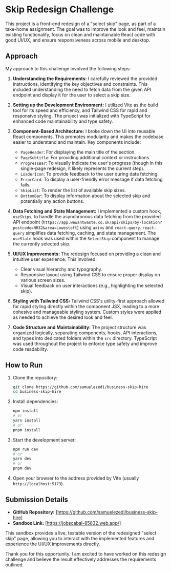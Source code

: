 # Skip Redesign Challenge

This project is a front-end redesign of a "select skip" page, as part of a take-home assignment. The goal was to improve the look and feel, maintain existing functionality, focus on clean and maintainable React code with good UI/UX, and ensure responsiveness across mobile and desktop.

## Approach

My approach to this challenge involved the following steps:

1.  **Understanding the Requirements:** I carefully reviewed the provided instructions, identifying the key objectives and constraints. This included understanding the need to fetch data from the given API endpoint and display it for the user to select a skip size.

2.  **Setting up the Development Environment:** I utilized Vite as the build tool for its speed and efficiency, and Tailwind CSS for rapid and responsive styling. The project was initialized with TypeScript for enhanced code maintainability and type safety.

3.  **Component-Based Architecture:** I broke down the UI into reusable React components. This promotes modularity and makes the codebase easier to understand and maintain. Key components include:
    * `PageHeader`: For displaying the main title of the section.
    * `PageSubtitle`: For providing additional context or instructions.
    * `ProgressBar`: To visually indicate the user's progress (though in this single-page redesign, it likely represents the current step).
    * `LoaderIcon`: To provide feedback to the user during data fetching.
    * `ErrorCard`: To display a user-friendly error message if data fetching fails.
    * `SkipList`: To render the list of available skip sizes.
    * `BottomBar`: To display information about the selected skip and potentially any action buttons.

4.  **Data Fetching and State Management:** I implemented a custom hook, `useSkips`, to handle the asynchronous data fetching from the provided API endpoint (`https://app.wewantwaste.co.uk/api/skips/by-location?postcode=NR32&area=Lowestoft`) using `axios` and `react-query`. `react-query` simplifies data fetching, caching, and state management. The `useState` hook was used within the `SelectSkip` component to manage the currently selected skip.

5.  **UI/UX Improvements:** The redesign focused on providing a clean and intuitive user experience. This involved:
    * Clear visual hierarchy and typography.
    * Responsive layout using Tailwind CSS to ensure proper display on various screen sizes.
    * Visual feedback on user interactions (e.g., highlighting the selected skip).

6.  **Styling with Tailwind CSS:** Tailwind CSS's utility-first approach allowed for rapid styling directly within the component JSX, leading to a more cohesive and manageable styling system. Custom styles were applied as needed to achieve the desired look and feel.

7.  **Code Structure and Maintainability:** The project structure was organized logically, separating components, hooks, API interactions, and types into dedicated folders within the `src` directory. TypeScript was used throughout the project to enforce type safety and improve code readability.


## How to Run

1.  Clone the repository:
    ```bash
    git clone https://github.com/samuelezedi/business-skip-hire
    cd business-skip-hire
    ```
2.  Install dependencies:
    ```bash
    npm install
    # or
    yarn install
    # or
    pnpm install
    ```
3.  Start the development server:
    ```bash
    npm run dev
    # or
    yarn dev
    # or
    pnpm dev
    ```
4.  Open your browser to the address provided by Vite (usually `http://localhost:5173`).

## Submission Details

* **GitHub Repository:** [https://github.com/samuelezedi/business-skip-hire]
* **Sandbox Link:** [https://jobscabal-85832.web.app/]

This sandbox provides a live, testable version of the redesigned "select skip" page, allowing you to interact with the implemented features and experience the UI/UX improvements directly.

Thank you for this opportunity. I am excited to have worked on this redesign challenge and believe the result effectively addresses the requirements outlined.